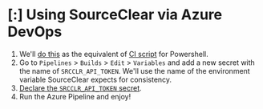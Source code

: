 # [:] Using SourceClear via Azure DevOps

1. We'll [do this](entrypoints/entrypoint.ps) as the equivalent of [CI script](https://help.veracode.com/reader/hHHR3gv0wYc2WbCclECf_A/_p_RJqZHXQ4S5pkjSXCrzQ) for Powershell.
1. Go to `Pipelines` > `Builds` > `Edit` > `Variables` and add a new secret with the name of `SRCCLR_API_TOKEN`. We'll use the name of the environment variable SourceClear expects for consistency.
1. [Declare the `SRCCLR_API_TOKEN` secret](azure-pipelines.yml). 
1. Run the Azure Pipeline and enjoy!
